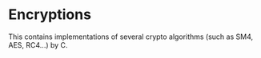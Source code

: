 # Encryptions
This contains implementations of several crypto algorithms (such as SM4, AES, RC4...)  by C.
